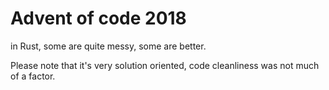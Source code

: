 # Advent of code 2018

in Rust, some are quite messy, some are better.

Please note that it's very solution oriented, 
code cleanliness was not much of a factor.
